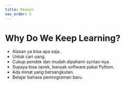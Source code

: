```yaml
---
title: Reason
nav_order: 3
---
```


# Why Do We Keep Learning?

- Alasan ya bisa apa saja.
- Untuk cari uang.
- Cukup pendek dan mudah dipahami syntax-nya.
- Supaya bisa oprek, banyak software pakai Python.
- Ada minat yang bersangkutan.
- Belajar bahasa pemrograman baru.
